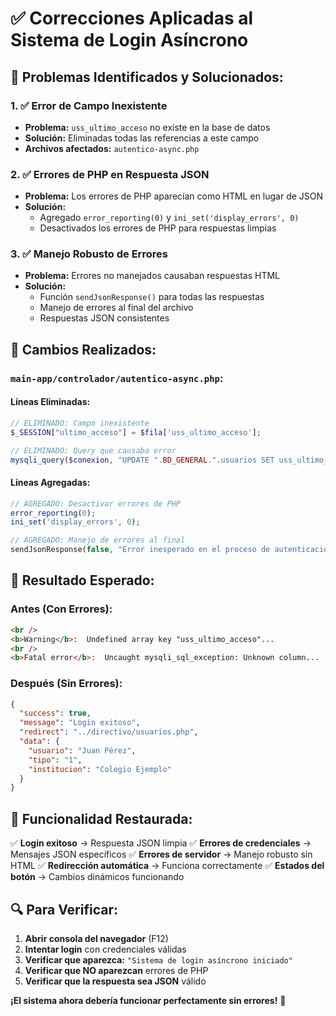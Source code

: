 # ✅ Correcciones Aplicadas al Sistema de Login Asíncrono

## 🔧 **Problemas Identificados y Solucionados:**

### **1. ✅ Error de Campo Inexistente**
- **Problema:** `uss_ultimo_acceso` no existe en la base de datos
- **Solución:** Eliminadas todas las referencias a este campo
- **Archivos afectados:** `autentico-async.php`

### **2. ✅ Errores de PHP en Respuesta JSON**
- **Problema:** Los errores de PHP aparecían como HTML en lugar de JSON
- **Solución:** 
  - Agregado `error_reporting(0)` y `ini_set('display_errors', 0)`
  - Desactivados los errores de PHP para respuestas limpias

### **3. ✅ Manejo Robusto de Errores**
- **Problema:** Errores no manejados causaban respuestas HTML
- **Solución:** 
  - Función `sendJsonResponse()` para todas las respuestas
  - Manejo de errores al final del archivo
  - Respuestas JSON consistentes

## 📁 **Cambios Realizados:**

### **`main-app/controlador/autentico-async.php`:**

#### **Líneas Eliminadas:**
```php
// ELIMINADO: Campo inexistente
$_SESSION["ultimo_acceso"] = $fila['uss_ultimo_acceso'];

// ELIMINADO: Query que causaba error
mysqli_query($conexion, "UPDATE ".BD_GENERAL.".usuarios SET uss_ultimo_acceso=NOW() WHERE uss_id='".$fila['uss_id']."' AND institucion={$_SESSION["idInstitucion"]} AND year={$_SESSION["bd"]}");
```

#### **Líneas Agregadas:**
```php
// AGREGADO: Desactivar errores de PHP
error_reporting(0);
ini_set('display_errors', 0);

// AGREGADO: Manejo de errores al final
sendJsonResponse(false, "Error inesperado en el proceso de autenticación.", null);
```

## 🎯 **Resultado Esperado:**

### **Antes (Con Errores):**
```html
<br />
<b>Warning</b>:  Undefined array key "uss_ultimo_acceso"...
<br />
<b>Fatal error</b>:  Uncaught mysqli_sql_exception: Unknown column...
```

### **Después (Sin Errores):**
```json
{
  "success": true,
  "message": "Login exitoso",
  "redirect": "../directivo/usuarios.php",
  "data": {
    "usuario": "Juan Pérez",
    "tipo": "1",
    "institucion": "Colegio Ejemplo"
  }
}
```

## 🚀 **Funcionalidad Restaurada:**

✅ **Login exitoso** → Respuesta JSON limpia
✅ **Errores de credenciales** → Mensajes JSON específicos
✅ **Errores de servidor** → Manejo robusto sin HTML
✅ **Redirección automática** → Funciona correctamente
✅ **Estados del botón** → Cambios dinámicos funcionando

## 🔍 **Para Verificar:**

1. **Abrir consola del navegador** (F12)
2. **Intentar login** con credenciales válidas
3. **Verificar que aparezca:** `"Sistema de login asíncrono iniciado"`
4. **Verificar que NO aparezcan** errores de PHP
5. **Verificar que la respuesta sea JSON** válido

**¡El sistema ahora debería funcionar perfectamente sin errores!** 🎉

